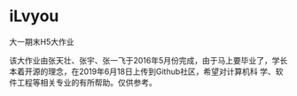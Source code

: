# iLvyou
大一期末H5大作业

该大作业由张天壮、张宇、张一飞于2016年5月份完成，由于马上要毕业了，学长本着开源的理念，在2019年6月18日上传到Github社区，希望对计算机科
学、软件工程等相关专业的有所帮助。仅供参考。
